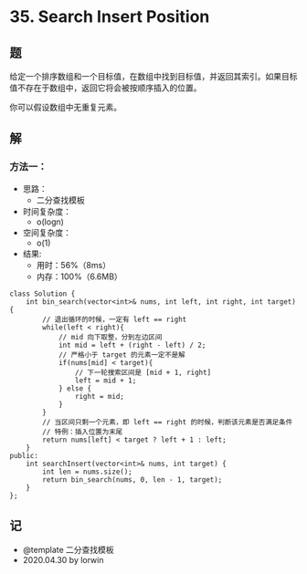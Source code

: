 # 35. Search Insert Position

## 题

给定一个排序数组和一个目标值，在数组中找到目标值，并返回其索引。如果目标值不存在于数组中，返回它将会被按顺序插入的位置。

你可以假设数组中无重复元素。

## 解

### 方法一：
- 思路：
  - 二分查找模板
- 时间复杂度：
  - o(logn)
- 空间复杂度：
  - o(1)
- 结果:
  - 用时：56%（8ms）
  - 内存：100%（6.6MB）
```
class Solution {
    int bin_search(vector<int>& nums, int left, int right, int target){
        // 退出循环的时候，一定有 left == right
        while(left < right){
            // mid 向下取整，分到左边区间
            int mid = left + (right - left) / 2;
            // 严格小于 target 的元素一定不是解
            if(nums[mid] < target){
                // 下一轮搜索区间是 [mid + 1, right]
                left = mid + 1;
            } else {
                right = mid;
            }
        }
        // 当区间只剩一个元素，即 left == right 的时候，判断该元素是否满足条件
        // 特例：插入位置为末尾
        return nums[left] < target ? left + 1 : left; 
    }
public:
    int searchInsert(vector<int>& nums, int target) {
        int len = nums.size();
        return bin_search(nums, 0, len - 1, target);
    }
};
```

## 记
<!-- 
基础：@basic
重点：@important
记忆：@memory
易错：@warning
待办：@todo
模板：@template
 -->

- @template 二分查找模板
- 2020.04.30 by lorwin